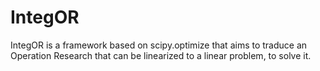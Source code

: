 # IntegOR
IntegOR is a framework based on scipy.optimize that aims to traduce an Operation Research that can be linearized to a linear problem, to solve it.
